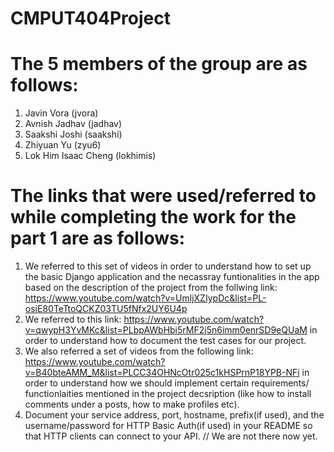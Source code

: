 # CMPUT404Project

The 5 members of the group are as follows:
==========================================
1. Javin Vora (jvora)
2. Avnish Jadhav (jadhav)
3. Saakshi Joshi (saakshi)
4. Zhiyuan Yu (zyu6)
5. Lok Him Isaac Cheng (lokhimis)

The links that were used/referred to while completing the work for the part 1 are as follows:
=============================================================================================
1. We referred to this set of videos in order to understand how to set up the basic Django application and the necassray funtionalities in the app based on the description of the project from the follwing link: https://www.youtube.com/watch?v=UmljXZIypDc&list=PL-osiE80TeTtoQCKZ03TU5fNfx2UY6U4p
2. We referred to this link: https://www.youtube.com/watch?v=qwypH3YvMKc&list=PLbpAWbHbi5rMF2j5n6imm0enrSD9eQUaM in order to understand how to document the test cases for our project.
3. We also referred a set of videos from the following link: https://www.youtube.com/watch?v=B40bteAMM_M&list=PLCC34OHNcOtr025c1kHSPrnP18YPB-NFi in order to understand how we should implement certain requirements/ functionlaities mentioned in the project decsription (like how to install comments under a posts, how to make profiles etc).
4. Document your service address, port, hostname, prefix(if used), and the username/password for HTTP Basic Auth(if used) in your README so that HTTP clients can connect to your API. // We are not there now yet.

